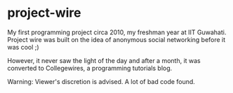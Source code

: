 project-wire
============

My first programming project circa 2010, my freshman year at IIT Guwahati. Project wire was built on the idea of anonymous social networking before it was cool ;)

However, it never saw the light of the day and after a month, it was converted to Collegewires, a programming tutorials blog.

Warning: Viewer's discretion is advised. A lot of bad code found.
